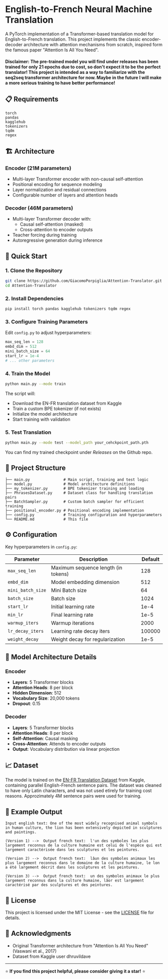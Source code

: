 # English-to-French Neural Machine Translation

A PyTorch implementation of a Transformer-based translation model for English-to-French translation. This project implements the classic encoder-decoder architecture with attention mechanisms from scratch, inspired form the famous paper "Attention Is All You Need".<br>
#### Disclaimer: The pre-trained model you will find under releases has been trained for only 21 epochs due to cost, so don't expect it to be the perfect translator! This project is intended as a way to familiarize with the seq2seq transformer architecture for now. Maybe in the future I will make a more serious training to have better performance!

## 📋 Requirements

```
torch
pandas
kagglehub
tokenizers
tqdm
regex
```

## 🏗️ Architecture

### Encoder (21M parameters)
- Multi-layer Transformer encoder with non-causal self-attention
- Positional encoding for sequence modeling
- Layer normalization and residual connections
- Configurable number of layers and attention heads

### Decoder (46M parameters)
- Multi-layer Transformer decoder with:
  - Causal self-attention (masked)
  - Cross-attention to encoder outputs
- Teacher forcing during training
- Autoregressive generation during inference

## 🚀 Quick Start

### 1. Clone the Repository
```bash
git clone https://github.com/GiacomoPorpiglia/Attention-Translator.git
cd Attention-Translator
```

### 2. Install Dependencies
```bash
pip install torch pandas kagglehub tokenizers tqdm regex
```

### 3. Configure Training Parameters
Edit `config.py` to adjust hyperparameters:
```python
max_seq_len = 128
embd_dim = 512
mini_batch_size = 64
start_lr = 1e-4
# ... other parameters
```

### 4. Train the Model
```bash
python main.py --mode train
```

The script will:
- Download the EN-FR translation dataset from Kaggle
- Train a custom BPE tokenizer (if not exists)
- Initialize the model architecture
- Start training with validation

### 5. Test Translation
```bash
python main.py --mode test --model_path your_cehckpoint_path.pth
```
You can find my trained checkpoint under <i>Releases</i> on the Github repo.
## 📁 Project Structure

```
├── main.py               # Main script, training and test logic
├── model.py              # Model architecture definitions
├── my_tokenizer.py       # BPE tokenizer training and loading
├── PhrasesDataset.py     # Dataset class for handling translation pairs
├── BatchSampler.py       # Custom batch sampler for efficient training
├── positional_encoder.py # Positional encoding implementation
├── config.py             # Training configuration and hyperparameters
└── README.md             # This file
```

## ⚙️ Configuration

Key hyperparameters in `config.py`:

| Parameter | Description | Default |
|-----------|-------------|---------|
| `max_seq_len` | Maximum sequence length (in tokens) | 128 |
| `embd_dim` | Model embedding dimension | 512 |
| `mini_batch_size` | Mini Batch size | 64 |
| `batch_size` | Batch size | 1024 |
| `start_lr` | Initial learning rate | 1e-4 |
| `min_lr` | Final learning rate | 1e-5 |
| `warmup_iters` | Warmup iterations | 2000 |
| `lr_decay_iters` | Learning rate decay iters | 100000 |
| `weight_decay` | Weight decay for regularization | 1e-5 |

## 🔧 Model Architecture Details

### Encoder
- **Layers**: 5 Transformer blocks
- **Attention Heads**: 8 per block
- **Hidden Dimension**: 512
- **Vocabulary Size**: 20,000 tokens
- **Dropout**: 0.15

### Decoder
- **Layers**: 5 Transformer blocks
- **Attention Heads**: 8 per block
- **Self-Attention**: Causal masking
- **Cross-Attention**: Attends to encoder outputs
- **Output**: Vocabulary distribution via linear projection

## 📈 Dataset

The model is trained on the [EN-FR Translation Dataset](https://www.kaggle.com/datasets/dhruvildave/en-fr-translation-dataset) from Kaggle, containing parallel English-French sentence pairs. The dataset was cleaned to have only Latin characters, and was not used etirely for training cost reasons. Approzimately 4M sentence pairs were used for training.


## 📝 Example Output

```
Input english text: One of the most widely recognised animal symbols in human culture, the lion has been extensively depicted in sculptures and paintings.

(Version 1) -->  Output french text:  l'un des symboles les plus largement reconnus de la culture humaine est celui de l'espèce qui est largement caractérisée dans les sculptures et les peintures.

(Version 2) -->  Output french text:  lâun des symboles animaux les plus largement reconnus dans le domaine de la culture humaine, le lon a été largement décrit dans les sculptures et les peintures.

(Version 3) -->  Output french text:  un des symboles animaux le plus largement reconnus dans la culture humaine, lâor est largement caractérisé par des sculptures et des peintures.
```

## 📄 License

This project is licensed under the MIT License - see the [LICENSE](LICENSE) file for details.

## 🙏 Acknowledgments

- Original Transformer architecture from "Attention Is All You Need" (Vaswani et al., 2017)
- Dataset from Kaggle user dhruvildave

---

⭐ **If you find this project helpful, please consider giving it a star!** ⭐